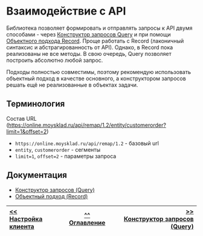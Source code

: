# Взаимодействие с API

Библиотека позволяет формировать и отправлять запросы к API двумя способами - через [Конструктор запросов Query](/docs/query_builder.md) и при помощи [Объектного подхода Record](/docs/active_record.md). Проще работать с Record (лаконичный синтаксис и абстрагированность от API). Однако, в Record пока реализованы не все методы. В свою очередь, Query позволяет построить абсолютно любой запрос. 

Подходы полностью совместимы, поэтому рекомендую использовать объектный подход в качестве основного, а конструктором запросов решать ещё не реализованные в объектах задачи.

## Терминология

Состав URL (https://online.moysklad.ru/api/remap/1.2/entity/customerorder?limit=1&offset=2)
* `https://online.moysklad.ru/api/remap/1.2` - базовый url
* `entity`, `customerorder` - сегменты
* `limit=1`, `offset=2` - параметры запроса

## Документация

* [Конструктор запросов (Query)](/docs/query_builder.md)
* [Объектный подход (Record)](/docs/active_record.md)

| [<<<br/>Настройка клиента](/docs/setup.md) | [^^<br/>Оглавление](/docs/index.md) | [>><br/>Конструктор запросов (Query)](/docs/query_builder.md) |
|:-------------------------------------------|:-----------------------------------:|--------------------------------------------------------------:|